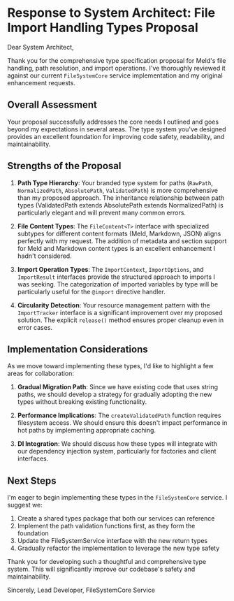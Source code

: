 # Response to System Architect: File Import Handling Types Proposal

Dear System Architect,

Thank you for the comprehensive type specification proposal for Meld's file handling, path resolution, and import operations. I've thoroughly reviewed it against our current `FileSystemCore` service implementation and my original enhancement requests.

## Overall Assessment

Your proposal successfully addresses the core needs I outlined and goes beyond my expectations in several areas. The type system you've designed provides an excellent foundation for improving code safety, readability, and maintainability.

## Strengths of the Proposal

1. **Path Type Hierarchy**: Your branded type system for paths (`RawPath`, `NormalizedPath`, `AbsolutePath`, `ValidatedPath`) is more comprehensive than my proposed approach. The inheritance relationship between path types (ValidatedPath extends AbsolutePath extends NormalizedPath) is particularly elegant and will prevent many common errors.

2. **File Content Types**: The `FileContent<T>` interface with specialized subtypes for different content formats (Meld, Markdown, JSON) aligns perfectly with my request. The addition of metadata and section support for Meld and Markdown content types is an excellent enhancement I hadn't considered.

3. **Import Operation Types**: The `ImportContext`, `ImportOptions`, and `ImportResult` interfaces provide the structured approach to imports I was seeking. The categorization of imported variables by type will be particularly useful for the `@import` directive handler.

4. **Circularity Detection**: Your resource management pattern with the `ImportTracker` interface is a significant improvement over my proposed solution. The explicit `release()` method ensures proper cleanup even in error cases.

## Implementation Considerations

As we move toward implementing these types, I'd like to highlight a few areas for collaboration:

1. **Gradual Migration Path**: Since we have existing code that uses string paths, we should develop a strategy for gradually adopting the new types without breaking existing functionality.

2. **Performance Implications**: The `createValidatedPath` function requires filesystem access. We should ensure this doesn't impact performance in hot paths by implementing appropriate caching.

3. **DI Integration**: We should discuss how these types will integrate with our dependency injection system, particularly for factories and client interfaces.

## Next Steps

I'm eager to begin implementing these types in the `FileSystemCore` service. I suggest we:

1. Create a shared types package that both our services can reference
2. Implement the path validation functions first, as they form the foundation
3. Update the FileSystemService interface with the new return types
4. Gradually refactor the implementation to leverage the new type safety

Thank you for developing such a thoughtful and comprehensive type system. This will significantly improve our codebase's safety and maintainability.

Sincerely,
Lead Developer, FileSystemCore Service